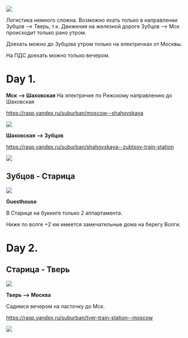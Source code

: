![](https://levinandrey.files.wordpress.com/2019/05/staritsa-volga-prokudin-g.jpg)



Логистика немного сложна. Возможно ехать только в направлении Зубцов --> Тверь, т.к. Движения на железной дороге Зубцов --> Мск происходит только рано утром. 

Доехать можно до Зубцова утром только на электричках от Москвы.

На ПДС доехать можно только вечером.


# Day 1.



**Мск --> Шаховская**
На электричке по Рижскому направлению до Шаховская

https://rasp.yandex.ru/suburban/moscow--shahovskaya

![](https://levinandrey.files.wordpress.com/2019/05/d0a1d0bdd0b8d0bcd0bed0ba-d18dd0bad180d0b0d0bdd0b0-2019-05-04-d0b2-23.22.12.png)




**Шаховская --> Зубцов**

https://rasp.yandex.ru/suburban/shahovskaya--zubtsov-train-station

![](https://levinandrey.files.wordpress.com/2019/05/d0a1d0bdd0b8d0bcd0bed0ba-d18dd0bad180d0b0d0bdd0b0-2019-05-04-d0b2-23.21.32.png)

 
 
 

## Зубцов - Старица

![](https://levinandrey.files.wordpress.com/2019/05/d0a1d0bdd0b8d0bcd0bed0ba-d18dd0bad180d0b0d0bdd0b0-2019-05-04-d0b2-23.12.30.png)


[](https://www.strava.com/routes/18585257)

**Guesthouse**

В Cтарице на букинге только 2 аппартамента.

Ниже по волге +2 км имеется замечательные дома на берегу Волги.


# Day 2.
## Старица - Тверь

![](https://levinandrey.files.wordpress.com/2019/05/d0a1d0bdd0b8d0bcd0bed0ba-d18dd0bad180d0b0d0bdd0b0-2019-05-04-d0b2-23.12.52.png)

[](https://www.strava.com/routes/17337486)

**Тверь --> Москва**

Садимся вечером на ласточку до Мск.

https://rasp.yandex.ru/suburban/tver-train-station--moscow

![](https://levinandrey.files.wordpress.com/2019/05/d0a1d0bdd0b8d0bcd0bed0ba-d18dd0bad180d0b0d0bdd0b0-2019-05-04-d0b2-23.22.50.png)

